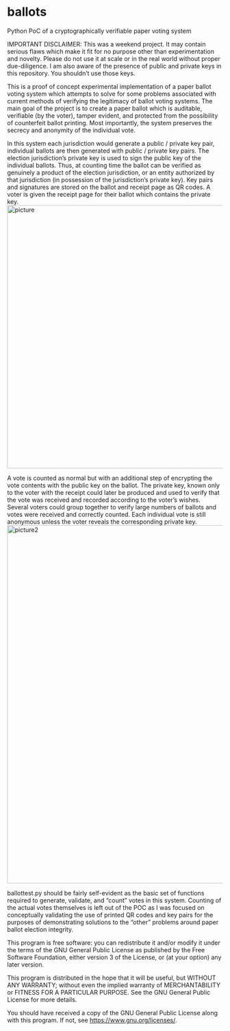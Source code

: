 # ballots
Python PoC of a cryptographically verifiable paper voting system

IMPORTANT DISCLAIMER: This was a weekend project. It may contain serious flaws which make it fit for no purpose other than experimentation and novelty. Please do not use it at scale or in the real world without proper due-diligence. I am also aware of the presence of public and private keys in this repository. You shouldn’t use those keys.

This is a proof of concept experimental implementation of a paper ballot voting system which attempts to solve for some problems associated with current methods of verifying the legitimacy of ballot voting systems. The main goal of the project is to create a paper ballot which is auditable, verifiable (by the voter), tamper evident, and protected from the possibility of counterfeit ballot printing. Most importantly, the system preserves the secrecy and anonymity of the individual vote.

In this system each jurisdiction would generate a public / private key pair, individual ballots are then generated with public / private key pairs. The election jurisdiction’s private key is used to sign the public key of the individual ballots. Thus, at counting time the ballot can be verified as genuinely a product of the election jurisdiction, or an entity authorized by that jurisdiction (in possession of the jurisdiction’s private key). Key pairs and signatures are stored on the ballot and receipt page as QR codes. A voter is given the receipt page for their ballot which contains the private key.
<img width="615" alt="picture" src="https://user-images.githubusercontent.com/2677122/202910296-a876ee74-a6e7-49bd-bcd5-c761f69f8ad5.png">

A vote is counted as normal but with an additional step of encrypting the vote contents with the public key on the ballot. The private key, known only to the voter with the receipt could later be produced and used to verify that the vote was received and recorded according to the voter’s wishes. Several voters could group together to verify large numbers of ballots and votes were received and correctly counted. Each individual vote is still anonymous unless the voter reveals the corresponding private key.
<img width="837" alt="picture2" src="https://user-images.githubusercontent.com/2677122/202910301-850b2e1d-b661-4e57-9dea-df3413a7d92e.png">

ballottest.py should be fairly self-evident as the basic set of functions required to generate, validate, and “count” votes in this system. Counting of the actual votes themselves is left out of the POC as I was focused on conceptually validating the use of printed QR codes and key pairs for the purposes of demonstrating solutions to the “other” problems around paper ballot election integrity.

This program is free software: you can redistribute it and/or modify it under the terms of the GNU General Public License as published by the Free Software Foundation, either version 3 of the License, or (at your option) any later version.

This program is distributed in the hope that it will be useful, but WITHOUT ANY WARRANTY; without even the implied warranty of MERCHANTABILITY or FITNESS FOR A PARTICULAR PURPOSE. See the GNU General Public License for more details.

You should have received a copy of the GNU General Public License along with this program. If not, see <https://www.gnu.org/licenses/>.

